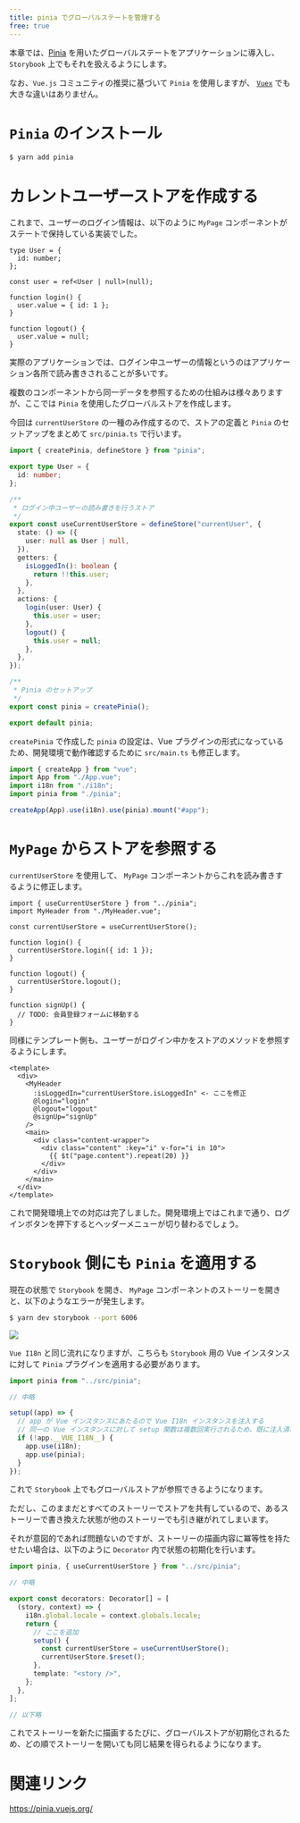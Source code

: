 ```yaml
---
title: pinia でグローバルステートを管理する
free: true
---
```


本章では、[Pinia](https://pinia.vuejs.org/) を用いたグローバルステートをアプリケーションに導入し、`Storybook` 上でもそれを扱えるようにします。

なお、`Vue.js` コミュニティの推奨に基づいて `Pinia` を使用しますが、 [`Vuex`](https://vuex.vuejs.org/ja/) でも大きな違いはありません。

# `Pinia` のインストール

```bash
$ yarn add pinia
```

# カレントユーザーストアを作成する

これまで、ユーザーのログイン情報は、以下のように `MyPage` コンポーネントがステートで保持している実装でした。

```ts:src/components/MyPage.vue
type User = {
  id: number;
};

const user = ref<User | null>(null);

function login() {
  user.value = { id: 1 };
}

function logout() {
  user.value = null;
}
```

実際のアプリケーションでは、ログイン中ユーザーの情報というのはアプリケーション各所で読み書きされることが多いです。

複数のコンポーネントから同一データを参照するための仕組みは様々ありますが、ここでは `Pinia` を使用したグローバルストアを作成します。

今回は `currentUserStore` の一種のみ作成するので、ストアの定義と `Pinia` のセットアップをまとめて `src/pinia.ts` で行います。

```ts:src/pinia.ts
import { createPinia, defineStore } from "pinia";

export type User = {
  id: number;
};

/**
 * ログイン中ユーザーの読み書きを行うストア
 */
export const useCurrentUserStore = defineStore("currentUser", {
  state: () => ({
    user: null as User | null,
  }),
  getters: {
    isLoggedIn(): boolean {
      return !!this.user;
    },
  },
  actions: {
    login(user: User) {
      this.user = user;
    },
    logout() {
      this.user = null;
    },
  },
});

/**
 * Pinia のセットアップ
 */
export const pinia = createPinia();

export default pinia;
```

`createPinia` で作成した `pinia` の設定は、Vue プラグインの形式になっているため、開発環境で動作確認するために `src/main.ts` も修正します。

```ts:src/main.ts
import { createApp } from "vue";
import App from "./App.vue";
import i18n from "./i18n";
import pinia from "./pinia";

createApp(App).use(i18n).use(pinia).mount("#app");
```

# `MyPage` からストアを参照する

`currentUserStore` を使用して、 `MyPage` コンポーネントからこれを読み書きするように修正します。

```ts:src/components/MyPage.vue
import { useCurrentUserStore } from "../pinia";
import MyHeader from "./MyHeader.vue";

const currentUserStore = useCurrentUserStore();

function login() {
  currentUserStore.login({ id: 1 });
}

function logout() {
  currentUserStore.logout();
}

function signUp() {
  // TODO: 会員登録フォームに移動する
}
```

同様にテンプレート側も、ユーザーがログイン中かをストアのメソッドを参照するようにします。

```html:src/components/MyPage.vue
<template>
  <div>
    <MyHeader
      :isLoggedIn="currentUserStore.isLoggedIn" <- ここを修正
      @login="login"
      @logout="logout"
      @signUp="signUp"
    />
    <main>
      <div class="content-wrapper">
        <div class="content" :key="i" v-for="i in 10">
          {{ $t("page.content").repeat(20) }}
        </div>
      </div>
    </main>
  </div>
</template>
```

これで開発環境上での対応は完了しました。開発環境上ではこれまで通り、ログインボタンを押下するとヘッダーメニューが切り替わるでしょう。

# `Storybook` 側にも `Pinia` を適用する

現在の状態で `Storybook` を開き、 `MyPage` コンポーネントのストーリーを開きと、以下のようなエラーが発生します。

```bash
$ yarn dev storybook --port 6006
```

![](https://storage.googleapis.com/zenn-user-upload/e31b268d039f-20221231.png)

`Vue I18n` と同じ流れになりますが、こちらも `Storybook` 用の Vue インスタンスに対して `Pinia` プラグインを適用する必要があります。

```ts:.storybook/preview.ts
import pinia from "../src/pinia";

// 中略

setup((app) => {
  // app が Vue インスタンスにあたるので Vue I18n インスタンスを注入する
  // 同一の Vue インスタンスに対して setup 関数は複数回実行されるため、既に注入済みかを確認する
  if (!app.__VUE_I18N__) {
    app.use(i18n);
    app.use(pinia);
  }
});
```

これで `Storybook` 上でもグローバルストアが参照できるようになります。

ただし、このままだとすべてのストーリーでストアを共有しているので、あるストーリーで書き換えた状態が他のストーリーでも引き継がれてしまいます。

それが意図的であれば問題ないのですが、ストーリーの描画内容に冪等性を持たせたい場合は、以下のように `Decorator` 内で状態の初期化を行います。

```ts:.storybook/preview.ts
import pinia, { useCurrentUserStore } from "../src/pinia";

// 中略

export const decorators: Decorator[] = [
  (story, context) => {
    i18n.global.locale = context.globals.locale;
    return {
      // ここを追加
      setup() {
        const currentUserStore = useCurrentUserStore();
        currentUserStore.$reset();
      },
      template: "<story />",
    };
  },
];

// 以下略
```

これでストーリーを新たに描画するたびに、グローバルストアが初期化されるため、どの順でストーリーを開いても同じ結果を得られるようになります。

# 関連リンク

https://pinia.vuejs.org/